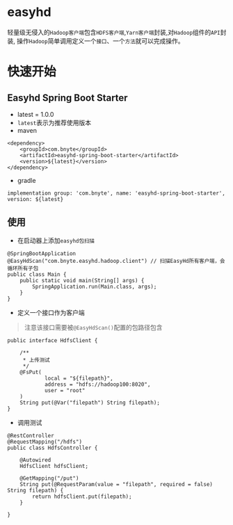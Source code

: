# easyhd

轻量级无侵入的`Hadoop客户端`包含`HDFS客户端`,`Yarn客户端`封装,对`Hadoop`组件的`API`封装, 操作`Hadoop`简单调用定义一个`接口`、一个`方法`就可以完成操作。

# 快速开始

## Easyhd Spring Boot Starter

- latest = 1.0.0
- `latest`表示为推荐使用版本
- maven
```
<dependency>
    <groupId>com.bnyte</groupId>
    <artifactId>easyhd-spring-boot-starter</artifactId>
    <version>${latest}</version>
</dependency>
```
- gradle
```
implementation group: 'com.bnyte', name: 'easyhd-spring-boot-starter', version: ${latest}
```

## 使用

- 在启动器上添加`easyhd包扫描`
```
@SpringBootApplication
@EasyHdScan("com.bnyte.easyhd.hadoop.client") // 扫描EasyHd所有客户端，会循环所有子包
public class Main {
    public static void main(String[] args) {
        SpringApplication.run(Main.class, args);
    }
}
```

- 定义一个接口作为客户端
> 注意该接口需要被`@EasyHdScan()`配置的包路径包含
```
public interface HdfsClient {

    /**
     * 上传测试
     */
    @FsPut(
            local = "${filepath}",
            address = "hdfs://hadoop100:8020",
            user = "root"
    )
    String put(@Var("filepath") String filepath);
}
```

- 调用测试
```
@RestController
@RequestMapping("/hdfs")
public class HdfsController {

    @Autowired
    HdfsClient hdfsClient;

    @GetMapping("/put")
    String put(@RequestParam(value = "filepath", required = false) String filepath) {
        return hdfsClient.put(filepath);
    }

}
```